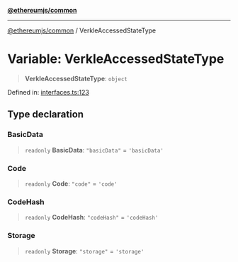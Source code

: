 [**@ethereumjs/common**](../README.md)

***

[@ethereumjs/common](../README.md) / VerkleAccessedStateType

# Variable: VerkleAccessedStateType

> **VerkleAccessedStateType**: `object`

Defined in: [interfaces.ts:123](https://github.com/ethereumjs/ethereumjs-monorepo/blob/master/packages/common/src/interfaces.ts#L123)

## Type declaration

### BasicData

> `readonly` **BasicData**: `"basicData"` = `'basicData'`

### Code

> `readonly` **Code**: `"code"` = `'code'`

### CodeHash

> `readonly` **CodeHash**: `"codeHash"` = `'codeHash'`

### Storage

> `readonly` **Storage**: `"storage"` = `'storage'`
